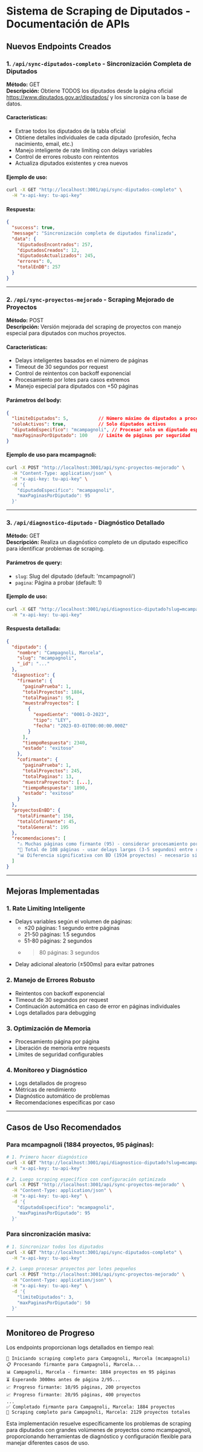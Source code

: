 # Sistema de Scraping de Diputados - Documentación de APIs

## Nuevos Endpoints Creados

### 1. `/api/sync-diputados-completo` - Sincronización Completa de Diputados
**Método:** GET  
**Descripción:** Obtiene TODOS los diputados desde la página oficial https://www.diputados.gov.ar/diputados/ y los sincroniza con la base de datos.

#### Características:
- Extrae todos los diputados de la tabla oficial
- Obtiene detalles individuales de cada diputado (profesión, fecha nacimiento, email, etc.)
- Manejo inteligente de rate limiting con delays variables
- Control de errores robusto con reintentos
- Actualiza diputados existentes y crea nuevos

#### Ejemplo de uso:
```bash
curl -X GET "http://localhost:3001/api/sync-diputados-completo" \
  -H "x-api-key: tu-api-key"
```

#### Respuesta:
```json
{
  "success": true,
  "message": "Sincronización completa de diputados finalizada",
  "data": {
    "diputadosEncontrados": 257,
    "diputadosCreados": 12,
    "diputadosActualizados": 245,
    "errores": 0,
    "totalEnDB": 257
  }
}
```

---

### 2. `/api/sync-proyectos-mejorado` - Scraping Mejorado de Proyectos
**Método:** POST  
**Descripción:** Versión mejorada del scraping de proyectos con manejo especial para diputados con muchos proyectos.

#### Características:
- Delays inteligentes basados en el número de páginas
- Timeout de 30 segundos por request
- Control de reintentos con backoff exponencial
- Procesamiento por lotes para casos extremos
- Manejo especial para diputados con +50 páginas

#### Parámetros del body:
```json
{
  "limiteDiputados": 5,           // Número máximo de diputados a procesar
  "soloActivos": true,            // Solo diputados activos
  "diputadoEspecifico": "mcampagnoli", // Procesar solo un diputado específico
  "maxPaginasPorDiputado": 100    // Límite de páginas por seguridad
}
```

#### Ejemplo de uso para mcampagnoli:
```bash
curl -X POST "http://localhost:3001/api/sync-proyectos-mejorado" \
  -H "Content-Type: application/json" \
  -H "x-api-key: tu-api-key" \
  -d '{
    "diputadoEspecifico": "mcampagnoli",
    "maxPaginasPorDiputado": 95
  }'
```

---

### 3. `/api/diagnostico-diputado` - Diagnóstico Detallado
**Método:** GET  
**Descripción:** Realiza un diagnóstico completo de un diputado específico para identificar problemas de scraping.

#### Parámetros de query:
- `slug`: Slug del diputado (default: 'mcampagnoli')
- `pagina`: Página a probar (default: 1)

#### Ejemplo de uso:
```bash
curl -X GET "http://localhost:3001/api/diagnostico-diputado?slug=mcampagnoli&pagina=1" \
  -H "x-api-key: tu-api-key"
```

#### Respuesta detallada:
```json
{
  "diputado": {
    "nombre": "Campagnoli, Marcela",
    "slug": "mcampagnoli",
    "_id": "..."
  },
  "diagnostico": {
    "firmante": {
      "paginaPrueba": 1,
      "totalProyectos": 1884,
      "totalPaginas": 95,
      "muestraProyectos": [
        {
          "expediente": "0001-D-2023",
          "tipo": "LEY",
          "fecha": "2023-03-01T00:00:00.000Z"
        }
      ],
      "tiempoRespuesta": 2340,
      "estado": "exitoso"
    },
    "cofirmante": {
      "paginaPrueba": 1,
      "totalProyectos": 245,
      "totalPaginas": 13,
      "muestraProyectos": [...],
      "tiempoRespuesta": 1890,
      "estado": "exitoso"
    }
  },
  "proyectosEnBD": {
    "totalFirmante": 150,
    "totalCofirmante": 45,
    "totalGeneral": 195
  },
  "recomendaciones": [
    "⚠️ Muchas páginas como firmante (95) - considerar procesamiento por lotes",
    "🚨 Total de 108 páginas - usar delays largos (3-5 segundos) entre requests",
    "📊 Diferencia significativa con BD (1934 proyectos) - necesario sincronización completa"
  ]
}
```

---

## Mejoras Implementadas

### 1. **Rate Limiting Inteligente**
- Delays variables según el volumen de páginas:
  - ≤20 páginas: 1 segundo entre páginas
  - 21-50 páginas: 1.5 segundos
  - 51-80 páginas: 2 segundos  
  - >80 páginas: 3 segundos
- Delay adicional aleatorio (±500ms) para evitar patrones

### 2. **Manejo de Errores Robusto**
- Reintentos con backoff exponencial
- Timeout de 30 segundos por request
- Continuación automática en caso de error en páginas individuales
- Logs detallados para debugging

### 3. **Optimización de Memoria**
- Procesamiento página por página
- Liberación de memoria entre requests
- Límites de seguridad configurables

### 4. **Monitoreo y Diagnóstico**
- Logs detallados de progreso
- Métricas de rendimiento
- Diagnóstico automático de problemas
- Recomendaciones específicas por caso

---

## Casos de Uso Recomendados

### Para mcampagnoli (1884 proyectos, 95 páginas):
```bash
# 1. Primero hacer diagnóstico
curl -X GET "http://localhost:3001/api/diagnostico-diputado?slug=mcampagnoli" \
  -H "x-api-key: tu-api-key"

# 2. Luego scraping específico con configuración optimizada
curl -X POST "http://localhost:3001/api/sync-proyectos-mejorado" \
  -H "Content-Type: application/json" \
  -H "x-api-key: tu-api-key" \
  -d '{
    "diputadoEspecifico": "mcampagnoli",
    "maxPaginasPorDiputado": 95
  }'
```

### Para sincronización masiva:
```bash
# 1. Sincronizar todos los diputados
curl -X GET "http://localhost:3001/api/sync-diputados-completo" \
  -H "x-api-key: tu-api-key"

# 2. Luego procesar proyectos por lotes pequeños
curl -X POST "http://localhost:3001/api/sync-proyectos-mejorado" \
  -H "Content-Type: application/json" \
  -H "x-api-key: tu-api-key" \
  -d '{
    "limiteDiputados": 3,
    "maxPaginasPorDiputado": 50
  }'
```

---

## Monitoreo de Progreso

Los endpoints proporcionan logs detallados en tiempo real:

```
🚀 Iniciando scraping completo para Campagnoli, Marcela (mcampagnoli)
📋 Procesando firmante para Campagnoli, Marcela...
📊 Campagnoli, Marcela - firmante: 1884 proyectos en 95 páginas
⏳ Esperando 3000ms antes de página 2/95...
📈 Progreso firmante: 10/95 páginas, 200 proyectos
📈 Progreso firmante: 20/95 páginas, 400 proyectos
...
✅ Completado firmante para Campagnoli, Marcela: 1884 proyectos
🎉 Scraping completo para Campagnoli, Marcela: 2129 proyectos totales
```

Esta implementación resuelve específicamente los problemas de scraping para diputados con grandes volúmenes de proyectos como mcampagnoli, proporcionando herramientas de diagnóstico y configuración flexible para manejar diferentes casos de uso.
